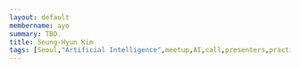 ```yaml
---
layout: default
membername: ayo
summary: TBD.
title: Seung-Hyun Kim
tags: [Seoul,"Artificial Intelligence",meetup,AI,call,presenters,practioners,"Machine Learning",Korea,Gangnam,Emilio,Seung-Hyun,Kim,"Seung-Hyun Kim"]
---
```


